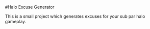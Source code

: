 #Halo Excuse Generator

This is a small project which generates excuses for your sub par halo gameplay.